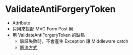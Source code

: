 # ValidateAntiForgeryToken

- Attribute
- 只用來搭配 MVC Form Post 用
- 用 ValidateAntiForgeryToken 的缺點
  - 驗証失敗時，不會產生 Exception 讓 Middleware catch 
  - [解決方式](./IAntiforgery.md#驗証-iantiforgery-可以拋出-antiforgeryvalidationexception-的做法)